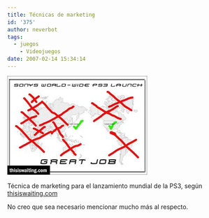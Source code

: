 ```yaml
---
title: Técnicas de marketing
id: '375'
author: neverbot
tags:
  - juegos
    - Videojuegos
date: 2007-02-14 15:34:14
---
```


![Lanzamiento mundial según Sony](./tecnicas-de-marketing/SonyMarketing.jpg "Lanzamiento mundial según Sony")

Técnica de marketing para el lanzamiento mundial de la PS3, según [thisiswaiting.com](http://www.thisiswaiting.com/)

No creo que sea necesario mencionar mucho más al respecto.